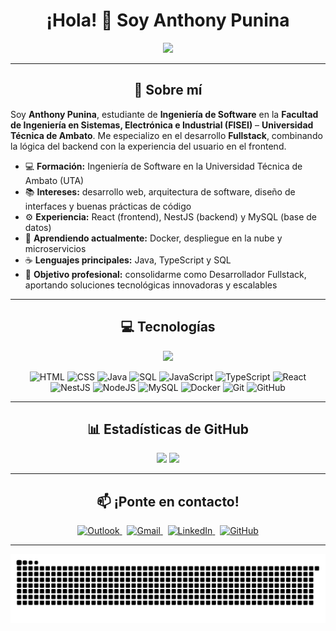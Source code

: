  <h1 align="center">¡Hola! 👋 Soy Anthony Punina</h1>

<p align="center">
	<a href="https://github.com/anthony-punina">
		<img src="https://readme-typing-svg.herokuapp.com/?lines=Estudiante+de+Ingeniería+de+Software;Desarrollador+Fullstack;React%20|%20NestJS%20|%20MySQL;Git%20%7C%20GitHub+Actions;Siempre+aprendiendo+nuevas+tecnologías&center=true&width=480&height=45&color=0ea5e9">
	</a>
</p>

---

<h2 align="center">💫 Sobre mí</h2>

<p>
Soy <b>Anthony Punina</b>, estudiante de <b>Ingeniería de Software</b> en la 
<b>Facultad de Ingeniería en Sistemas, Electrónica e Industrial (FISEI)</b> – 
<b>Universidad Técnica de Ambato</b>.  
Me especializo en el desarrollo <b>Fullstack</b>, combinando la lógica del backend con la experiencia del usuario en el frontend.
</p>

<ul align="left">
  <li>💻 <b>Formación:</b> Ingeniería de Software en la Universidad Técnica de Ambato (UTA)</li>
  <li>📚 <b>Intereses:</b> desarrollo web, arquitectura de software, diseño de interfaces y buenas prácticas de código</li>
  <li>⚙️ <b>Experiencia:</b> React (frontend), NestJS (backend) y MySQL (base de datos)</li>
  <li>🌱 <b>Aprendiendo actualmente:</b> Docker, despliegue en la nube y microservicios</li>
  <li>☕ <b>Lenguajes principales:</b> Java, TypeScript y SQL</li>
  <li>🚀 <b>Objetivo profesional:</b> consolidarme como Desarrollador Fullstack, aportando soluciones tecnológicas innovadoras y escalables</li>
</ul>

---

<h2 align="center">💻 Tecnologías</h2>

<div align="center">
  <img src="https://media2.giphy.com/media/QssGEmpkyEOhBCb7e1/giphy.gif?cid=ecf05e47a0n3gi1bfqntqmob8g9aid1oyj2wr3ds3mg700bl&rid=giphy.gif" width="32px">
</div>

<div align="center">

![HTML](https://img.shields.io/badge/HTML-%23E34F26.svg?style=for-the-badge&logo=html&logoColor=white)
![CSS](https://img.shields.io/badge/CSS-%231572B6.svg?style=for-the-badge&logo=css&logoColor=white)
![Java](https://img.shields.io/badge/Java-%23ED8B00.svg?style=for-the-badge&logo=openjdk&logoColor=white)
![SQL](https://img.shields.io/badge/SQL-%2300758F.svg?style=for-the-badge&logo=postgresql&logoColor=white)
![JavaScript](https://img.shields.io/badge/JavaScript-%23323330.svg?style=for-the-badge&logo=javascript&logoColor=%23F7DF1E)
![TypeScript](https://img.shields.io/badge/TypeScript-blue.svg?style=for-the-badge&logo=typescript&logoColor=white)
![React](https://img.shields.io/badge/React-%2300D9FF.svg?style=for-the-badge&logo=react&logoColor=white)
![NestJS](https://img.shields.io/badge/NestJS-E0234E.svg?style=for-the-badge&logo=nestjs&logoColor=white)
![NodeJS](https://img.shields.io/badge/Node.js-6DA55F?style=for-the-badge&logo=node.js&logoColor=white)
![MySQL](https://img.shields.io/badge/MySQL-%2300f.svg?style=for-the-badge&logo=mysql&logoColor=white)
![Docker](https://img.shields.io/badge/Docker-%230db7ed.svg?style=for-the-badge&logo=docker&logoColor=white)
![Git](https://img.shields.io/badge/Git-%23F05033.svg?style=for-the-badge&logo=git&logoColor=white)
![GitHub](https://img.shields.io/badge/GitHub-%23121011.svg?style=for-the-badge&logo=github&logoColor=white)

</div>


---


<h2 align="center">📊 Estadísticas de GitHub</h2>

<div align="center">

<img height="180em" src="https://github-readme-stats.vercel.app/api?username=AnthonyPSW&show_icons=true&theme=tokyonight&include_all_commits=true&count_private=true"/>
<img height="180em" src="https://github-readme-stats.vercel.app/api/top-langs/?username=AnthonyPSW&layout=compact&langs_count=8&theme=tokyonight"/>

</div>



---

<h2 align="center">📫 ¡Ponte en contacto!</h2>

<p align="center">
  <a href="mailto:apunina1845@uta.edu.ec">
    <img src="https://img.shields.io/badge/Outlook-apunina1845@uta.edu.ec-0078D4?style=for-the-badge&logo=microsoftoutlook&logoColor=white" alt="Outlook"/>
  </a>
  &nbsp;
  <a href="mailto:anthonypunina06@gmail.com">
    <img src="https://img.shields.io/badge/Gmail-anthonypunina06@gmail.com-D14836?style=for-the-badge&logo=gmail&logoColor=white" alt="Gmail"/>
  </a>
  &nbsp;
  <a href="https://www.linkedin.com/in/anthony-punina" target="_blank">
    <img src="https://img.shields.io/badge/LinkedIn-Anthony%20Punina-0A66C2?style=for-the-badge&logo=linkedin&logoColor=white" alt="LinkedIn"/>
  </a>
  &nbsp;
  <a href="https://github.com/AnthonyPSW">
    <img src="https://img.shields.io/badge/GitHub-anthony--punina-181717?style=for-the-badge&logo=github&logoColor=white" alt="GitHub"/>
  </a>
</p>

---

<p align="center">
  <img src="https://github.com/StefanosSt/StefanosSt/blob/main/github-user-contribution.svg" alt="snake">
</p>
